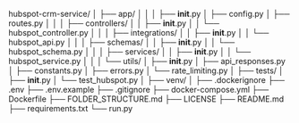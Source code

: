hubspot-crm-service/
│
├── app/
│   │
│   ├── __init__.py
│   ├── config.py
│   ├── routes.py
│   │
│   ├── controllers/
│   │   ├── __init__.py
│   │   └── hubspot_controller.py
│   │
│   ├── integrations/
│   │   ├── __init__.py
│   │   └── hubspot_api.py
│   │
│   ├── schemas/
│   │   ├── __init__.py
│   │   └── hubspot_schema.py
│   │
│   ├── services/
│   │   ├── __init__.py
│   │   └── hubspot_service.py
│   │
│   └── utils/
│       ├── __init__.py
│       ├── api_responses.py
│       ├── constants.py
│       ├── errors.py
│       └── rate_limiting.py
│
├── tests/
│   ├── __init__.py
│   └── test_hubspot.py
│
├── venv/
│
├── .dockerignore
├── .env
├── .env.example
├── .gitignore
├── docker-compose.yml
├── Dockerfile
├── FOLDER_STRUCTURE.md
├── LICENSE
├── README.md
├── requirements.txt
└── run.py
